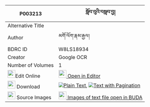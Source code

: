 |P003213|སློབ་བུའི་བསླབ་བྱ། 
| --- | --- 
|Alternative Title |
|Author| མགོ་ལོག་རྣམ་རྒྱལ།
|BDRC ID | W8LS18934
|Creator | Google OCR
|Number of Volumes| 1
|<img width="25" src="https://img.icons8.com/color/25/000000/edit-property.png">Edit Online| [<img width="25" src="https://avatars.githubusercontent.com/u/45091458?s=200&v=4"> Open in Editor](http://editor.openpecha.org/P003213)
|<img width="25" src="https://img.icons8.com/fluent/48/000000/download-2.png"/>  Download | [![](https://img.icons8.com/color/20/000000/txt.png)Plain Text](https://github.com/Openpecha/P003213/releases/download/v1/lobbu_i_labja_plain_P003213.zip), [![](https://img.icons8.com/color/20/000000/txt.png)Text with Pagination](https://github.com/Openpecha/P003213/releases/download/v1/lobbu_i_labja_pages_P003213.zip)
|<img width="25" src="https://img.icons8.com/plasticine/100/000000/pictures-folder.png"/>  Source Images | [<img width="25" src="https://library.bdrc.io/icons/BUDA-small.svg"> Images of text file open in BUDA](https://library.bdrc.io/show/bdr:W8LS18934)